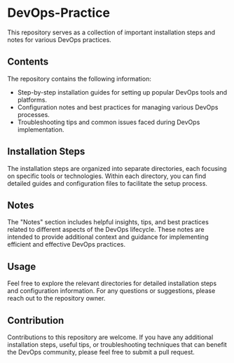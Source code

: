 # DevOps-Practice

This repository serves as a collection of important installation steps and notes for various DevOps practices.

## Contents

The repository contains the following information:

- Step-by-step installation guides for setting up popular DevOps tools and platforms.
- Configuration notes and best practices for managing various DevOps processes.
- Troubleshooting tips and common issues faced during DevOps implementation.

## Installation Steps

The installation steps are organized into separate directories, each focusing on specific tools or technologies. Within each directory, you can find detailed guides and configuration files to facilitate the setup process.

## Notes

The "Notes" section includes helpful insights, tips, and best practices related to different aspects of the DevOps lifecycle. These notes are intended to provide additional context and guidance for implementing efficient and effective DevOps practices.

## Usage

Feel free to explore the relevant directories for detailed installation steps and configuration information. For any questions or suggestions, please reach out to the repository owner.

## Contribution

Contributions to this repository are welcome. If you have any additional installation steps, useful tips, or troubleshooting techniques that can benefit the DevOps community, please feel free to submit a pull request.

